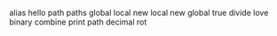 alias
hello
path
paths
global
local
new local
new global
true
divide
love
binary
combine
print
path
decimal
rot
